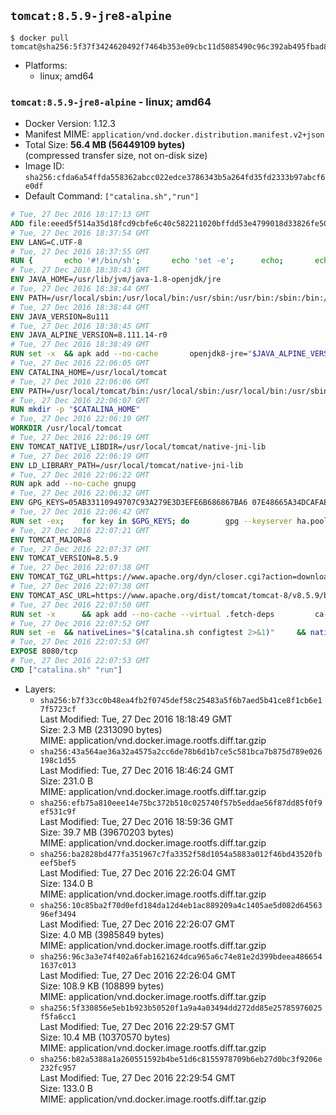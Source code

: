 ## `tomcat:8.5.9-jre8-alpine`

```console
$ docker pull tomcat@sha256:5f37f3424620492f7464b353e09cbc11d5085490c96c392ab495fbad87667275
```

-	Platforms:
	-	linux; amd64

### `tomcat:8.5.9-jre8-alpine` - linux; amd64

-	Docker Version: 1.12.3
-	Manifest MIME: `application/vnd.docker.distribution.manifest.v2+json`
-	Total Size: **56.4 MB (56449109 bytes)**  
	(compressed transfer size, not on-disk size)
-	Image ID: `sha256:cfda6a54ffda558362abcc022edce3786343b5a264fd35fd2333b97abcf6e0df`
-	Default Command: `["catalina.sh","run"]`

```dockerfile
# Tue, 27 Dec 2016 18:17:13 GMT
ADD file:eeed5f514a35d18fcd9cbfe6c40c582211020bffdd53e4799018d33826fe5067 in / 
# Tue, 27 Dec 2016 18:37:54 GMT
ENV LANG=C.UTF-8
# Tue, 27 Dec 2016 18:37:55 GMT
RUN { 		echo '#!/bin/sh'; 		echo 'set -e'; 		echo; 		echo 'dirname "$(dirname "$(readlink -f "$(which javac || which java)")")"'; 	} > /usr/local/bin/docker-java-home 	&& chmod +x /usr/local/bin/docker-java-home
# Tue, 27 Dec 2016 18:38:43 GMT
ENV JAVA_HOME=/usr/lib/jvm/java-1.8-openjdk/jre
# Tue, 27 Dec 2016 18:38:44 GMT
ENV PATH=/usr/local/sbin:/usr/local/bin:/usr/sbin:/usr/bin:/sbin:/bin:/usr/lib/jvm/java-1.8-openjdk/jre/bin:/usr/lib/jvm/java-1.8-openjdk/bin
# Tue, 27 Dec 2016 18:38:44 GMT
ENV JAVA_VERSION=8u111
# Tue, 27 Dec 2016 18:38:45 GMT
ENV JAVA_ALPINE_VERSION=8.111.14-r0
# Tue, 27 Dec 2016 18:38:49 GMT
RUN set -x 	&& apk add --no-cache 		openjdk8-jre="$JAVA_ALPINE_VERSION" 	&& [ "$JAVA_HOME" = "$(docker-java-home)" ]
# Tue, 27 Dec 2016 22:06:05 GMT
ENV CATALINA_HOME=/usr/local/tomcat
# Tue, 27 Dec 2016 22:06:06 GMT
ENV PATH=/usr/local/tomcat/bin:/usr/local/sbin:/usr/local/bin:/usr/sbin:/usr/bin:/sbin:/bin:/usr/lib/jvm/java-1.8-openjdk/jre/bin:/usr/lib/jvm/java-1.8-openjdk/bin
# Tue, 27 Dec 2016 22:06:07 GMT
RUN mkdir -p "$CATALINA_HOME"
# Tue, 27 Dec 2016 22:06:19 GMT
WORKDIR /usr/local/tomcat
# Tue, 27 Dec 2016 22:06:19 GMT
ENV TOMCAT_NATIVE_LIBDIR=/usr/local/tomcat/native-jni-lib
# Tue, 27 Dec 2016 22:06:19 GMT
ENV LD_LIBRARY_PATH=/usr/local/tomcat/native-jni-lib
# Tue, 27 Dec 2016 22:06:22 GMT
RUN apk add --no-cache gnupg
# Tue, 27 Dec 2016 22:06:32 GMT
ENV GPG_KEYS=05AB33110949707C93A279E3D3EFE6B686867BA6 07E48665A34DCAFAE522E5E6266191C37C037D42 47309207D818FFD8DCD3F83F1931D684307A10A5 541FBE7D8F78B25E055DDEE13C370389288584E7 61B832AC2F1C5A90F0F9B00A1C506407564C17A3 713DA88BE50911535FE716F5208B0AB1D63011C7 79F7026C690BAA50B92CD8B66A3AD3F4F22C4FED 9BA44C2621385CB966EBA586F72C284D731FABEE A27677289986DB50844682F8ACB77FC2E86E29AC A9C5DF4D22E99998D9875A5110C01C5A2F6059E7 DCFD35E0BF8CA7344752DE8B6FB21E8933C60243 F3A04C595DB5B6A5F1ECA43E3B7BBB100D811BBE F7DA48BB64BCB84ECBA7EE6935CD23C10D498E23
# Tue, 27 Dec 2016 22:06:42 GMT
RUN set -ex; 	for key in $GPG_KEYS; do 		gpg --keyserver ha.pool.sks-keyservers.net --recv-keys "$key"; 	done
# Tue, 27 Dec 2016 22:07:21 GMT
ENV TOMCAT_MAJOR=8
# Tue, 27 Dec 2016 22:07:37 GMT
ENV TOMCAT_VERSION=8.5.9
# Tue, 27 Dec 2016 22:07:38 GMT
ENV TOMCAT_TGZ_URL=https://www.apache.org/dyn/closer.cgi?action=download&filename=tomcat/tomcat-8/v8.5.9/bin/apache-tomcat-8.5.9.tar.gz
# Tue, 27 Dec 2016 22:07:38 GMT
ENV TOMCAT_ASC_URL=https://www.apache.org/dist/tomcat/tomcat-8/v8.5.9/bin/apache-tomcat-8.5.9.tar.gz.asc
# Tue, 27 Dec 2016 22:07:50 GMT
RUN set -x 		&& apk add --no-cache --virtual .fetch-deps 		ca-certificates 		tar 		openssl 	&& wget -O tomcat.tar.gz "$TOMCAT_TGZ_URL" 	&& wget -O tomcat.tar.gz.asc "$TOMCAT_ASC_URL" 	&& gpg --batch --verify tomcat.tar.gz.asc tomcat.tar.gz 	&& tar -xvf tomcat.tar.gz --strip-components=1 	&& rm bin/*.bat 	&& rm tomcat.tar.gz* 		&& nativeBuildDir="$(mktemp -d)" 	&& tar -xvf bin/tomcat-native.tar.gz -C "$nativeBuildDir" --strip-components=1 	&& apk add --no-cache --virtual .native-build-deps 		apr-dev 		gcc 		libc-dev 		make 		"openjdk${JAVA_VERSION%%[-~bu]*}"="$JAVA_ALPINE_VERSION" 		openssl-dev 	&& ( 		export CATALINA_HOME="$PWD" 		&& cd "$nativeBuildDir/native" 		&& ./configure 			--libdir="$TOMCAT_NATIVE_LIBDIR" 			--prefix="$CATALINA_HOME" 			--with-apr="$(which apr-1-config)" 			--with-java-home="$(docker-java-home)" 			--with-ssl=yes 		&& make -j$(getconf _NPROCESSORS_ONLN) 		&& make install 	) 	&& runDeps="$( 		scanelf --needed --nobanner --recursive "$TOMCAT_NATIVE_LIBDIR" 			| awk '{ gsub(/,/, "\nso:", $2); print "so:" $2 }' 			| sort -u 			| xargs -r apk info --installed 			| sort -u 	)" 	&& apk add --virtual .tomcat-native-rundeps $runDeps 	&& apk del .fetch-deps .native-build-deps 	&& rm -rf "$nativeBuildDir" 	&& rm bin/tomcat-native.tar.gz
# Tue, 27 Dec 2016 22:07:52 GMT
RUN set -e 	&& nativeLines="$(catalina.sh configtest 2>&1)" 	&& nativeLines="$(echo "$nativeLines" | grep 'Apache Tomcat Native')" 	&& nativeLines="$(echo "$nativeLines" | sort -u)" 	&& if ! echo "$nativeLines" | grep 'INFO: Loaded APR based Apache Tomcat Native library' >&2; then 		echo >&2 "$nativeLines"; 		exit 1; 	fi
# Tue, 27 Dec 2016 22:07:53 GMT
EXPOSE 8080/tcp
# Tue, 27 Dec 2016 22:07:53 GMT
CMD ["catalina.sh" "run"]
```

-	Layers:
	-	`sha256:b7f33cc0b48ea4fb2f0745def58c25483a5f6b7aed5b41ce8f1cb6e17f5723cf`  
		Last Modified: Tue, 27 Dec 2016 18:18:49 GMT  
		Size: 2.3 MB (2313090 bytes)  
		MIME: application/vnd.docker.image.rootfs.diff.tar.gzip
	-	`sha256:43a564ae36a32a4575a2cc6de78b6d1b7ce5c581bca7b875d789e026198c1d55`  
		Last Modified: Tue, 27 Dec 2016 18:46:24 GMT  
		Size: 231.0 B  
		MIME: application/vnd.docker.image.rootfs.diff.tar.gzip
	-	`sha256:efb75a810eee14e75bc372b510c025740f57b5eddae56f87dd85f0f9ef531c9f`  
		Last Modified: Tue, 27 Dec 2016 18:59:36 GMT  
		Size: 39.7 MB (39670203 bytes)  
		MIME: application/vnd.docker.image.rootfs.diff.tar.gzip
	-	`sha256:ba2828bd477fa351967c7fa3352f58d1054a5883a012f46bd43520fbeef5bef5`  
		Last Modified: Tue, 27 Dec 2016 22:26:04 GMT  
		Size: 134.0 B  
		MIME: application/vnd.docker.image.rootfs.diff.tar.gzip
	-	`sha256:10c85ba2f70d0efd184da12d4eb1ac889209a4c1405ae5d082d6456396ef3494`  
		Last Modified: Tue, 27 Dec 2016 22:26:07 GMT  
		Size: 4.0 MB (3985849 bytes)  
		MIME: application/vnd.docker.image.rootfs.diff.tar.gzip
	-	`sha256:96c3a3e74f402a6fab1621624dca965a6c74e81e2d399bdeea4866541637c013`  
		Last Modified: Tue, 27 Dec 2016 22:26:04 GMT  
		Size: 108.9 KB (108899 bytes)  
		MIME: application/vnd.docker.image.rootfs.diff.tar.gzip
	-	`sha256:5f330856e5eb1b923b50520f1a9a4a03494dd272dd85e25785976025f5fa6cc1`  
		Last Modified: Tue, 27 Dec 2016 22:29:57 GMT  
		Size: 10.4 MB (10370570 bytes)  
		MIME: application/vnd.docker.image.rootfs.diff.tar.gzip
	-	`sha256:b82a5388a1a260551592b4be51d6c8155978709b6eb27d0bc3f9206e232fc957`  
		Last Modified: Tue, 27 Dec 2016 22:29:54 GMT  
		Size: 133.0 B  
		MIME: application/vnd.docker.image.rootfs.diff.tar.gzip
